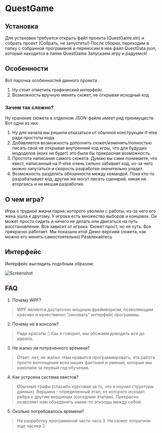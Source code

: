 # QuestGame
## Установка
Для установки требуется открыть файл проекта (QuestGame.sln) и собрать проект (Собрать, не запустить!)
После сборки, переходим в папку с собранной программой и переносим в нее файл QuestData.json, который находится в папке QuestGame
Запускаем игру и радуемся!
## Особенности
Вот парочка особенностей данного проекта
1. Ну стоит отметить графический интерфейс
2. Возможность вручную менять сюжет, не открывая исходный код
### Зачем так сложно?
Ну хранение сюжета в отделном JSON-файле имеет ряд преимуществ. Вот одни из них:
1. Ну для начала мы решили отказаться от обычной конструкции if-else ради простоты кода.
2. Добавляется возможность дополнять сюжет/изменять/полностью писать свой не открывая внутренний код игры, что для будущих мододелов (коих не будет) это была бы прекрасная возможность.
3. Простота написания самого сюжета. Думаю вы сами понимаете, что квест, написанный на if-else очень сильно забивает код, из-за чего можно запутаться и скорость разработки значительно упадет.
4. Возможность разделять обязанности между командой. Пока кто-то разрабатывает код, другие же могут писать сценарий, никак не вторгаясь и не мешая разработке.
## О чем игра?
Игра о трудной жизни парня, которого уволили с работы, из-за чего его жена ушла к другому. У игрока есть множество выборов и концовок. Он может просто сидеть и ничего не делать или двигаться на путь восстановления. Все зависит от игрока.
Сюжет прост, но не суть. Все прекрасно работает. Мы показали этой Демо-версией сюжета, как можно его менять самостоятельно) Развлекайтесь
## Интерфейс
Интерфейс выглядить подобным образом:

![Screenshot](https://i.imgur.com/favGKJQ.png)
## FAQ
1. Почему WPF?
> WPF является достаточно мощным фреймворком, позволяющим красиво и качественно "рисовать" интерфейс программы.
2. Почему не в консоли?
> Ради красоты :) Как я говорил, мы обожаем доводить все до идеала.
3. Не жалко ли потраченного времени?
> Ответ: нет, не жалко. Нам нравится программировать, эта работа просто воплощение всех наших фантазий и умений, которые мы накопили за первый год обучения.
4. Как устроена система квестов?
> Обычные графы (спасибо курсовая за то, что я изучил структуры данных). Вершина - определенный этап, от которого исходят ребра к другим вершинам (соседним этапам). Прекрасно позволяет нам объеденять какие-то эпизоды между собой.
5. Сколько потребовалось времени?
> На разработку программной части часа 3. На сюжет потратили еще часика 2.
